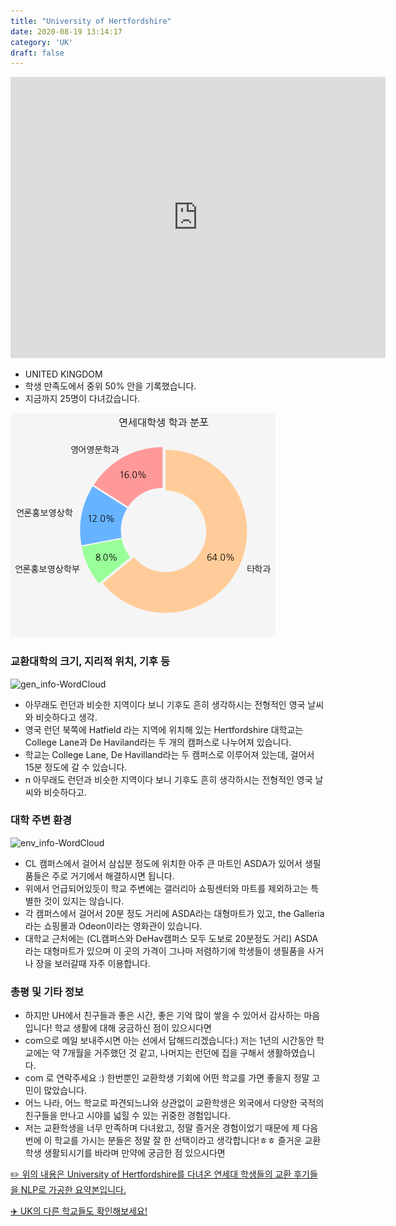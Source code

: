 ```yaml
---
title: "University of Hertfordshire"
date: 2020-08-19 13:14:17
category: 'UK'
draft: false
---
```


<iframe
width="600"
height="450"
frameborder="0" style="border:0"
src="https://www.google.com/maps/embed/v1/place?key=AIzaSyC9e1AME-pVmWC4hBpFdu5S4dKzyepa3HQ&q=University+of+Hertfordshire&center=51.7613666,-0.2482209&zoom=14" allowfullscreen>
</iframe>

* UNITED KINGDOM
* 학생 만족도에서 중위 50% 안을 기록했습니다.
* 지금까지 25명이 다녀갔습니다. 

![department-info](../plots/GB000032.png)
### 교환대학의 크기, 지리적 위치, 기후 등
![gen_info-WordCloud](../univ_wordclouds_okt/gen_info/GB000032_gen_info_okt.png)

* 아무래도 런던과 비슷한 지역이다 보니 기후도 흔히 생각하시는 전형적인 영국 날씨와 비슷하다고 생각.
* 영국 런던 북쪽에 Hatfield 라는 지역에 위치해 있는 Hertfordshire 대학교는 College Lane과 De Haviland라는 두 개의 캠퍼스로 나누어져 있습니다.
* 학교는 College Lane, De Havilland라는 두 캠퍼스로 이루어져 있는데, 걸어서 15분 정도에 갈 수 있습니다.
* n 아무래도 런던과 비슷한 지역이다 보니 기후도 흔히 생각하시는 전형적인 영국 날씨와 비슷하다고.


### 대학 주변 환경

![env_info-WordCloud](../univ_wordclouds_okt/env_info/GB000032_env_info_okt.png)

* CL 캠퍼스에서 걸어서 삼십분 정도에 위치한 아주 큰 마트인 ASDA가 있어서 생필품들은 주로 거기에서 해결하시면 됩니다.
* 위에서 언급되어있듯이 학교 주변에는 갤러리아 쇼핑센터와 마트를 제외하고는 특별한 것이 있지는 않습니다.
* 각 캠퍼스에서 걸어서 20분 정도 거리에 ASDA라는 대형마트가 있고, the Galleria라는 쇼핑몰과 Odeon이라는 영화관이 있습니다.
* 대학교 근처에는 (CL캠퍼스와 DeHav캠퍼스 모두 도보로 20분정도 거리) ASDA라는 대형마트가 있으며 이 곳의 가격이 그나마 저렴하기에 학생들이 생필품을 사거나 장을 보러갈때 자주 이용합니다.


### 총평 및 기타 정보 
* 하지만 UH에서 친구들과 좋은 시간, 좋은 기억 많이 쌓을 수 있어서 감사하는 마음입니다! 학교 생활에 대해 궁금하신 점이 있으시다면
* com으로 메일 보내주시면 아는 선에서 답해드리겠습니다:) 저는 1년의 시간동안 학교에는 약 7개월을 거주했던 것 같고, 나머지는 런던에 집을 구해서 생활하였습니다.
* com 로 연락주세요 :) 한번뿐인 교환학생 기회에 어떤 학교를 가면 좋을지 정말 고민이 많았습니다.
* 어느 나라, 어느 학교로 파견되느냐와 상관없이 교환학생은 외국에서 다양한 국적의 친구들을 만나고 시야를 넓힐 수 있는 귀중한 경험입니다.
* 저는 교환학생을 너무 만족하며 다녀왔고, 정말 즐거운 경험이었기 때문에 제 다음 번에 이 학교를 가시는 분들은 정말 잘 한 선택이라고 생각합니다!ㅎㅎ 즐거운 교환학생 생활되시기를 바라며 만약에 궁금한 점 있으시다면

[✏️ 위의 내용은 University of Hertfordshire를 다녀온 연세대 학생들의 교환 후기들을 NLP로 가공한 요약본입니다.](http://oia.yonsei.ac.kr/partner/expReport.asp?ucode=GB000032&bgbn=A)

[✈️ UK의 다른 학교들도 확인해보세요!](https://yonsei-exchange.netlify.app/?category=UK)

